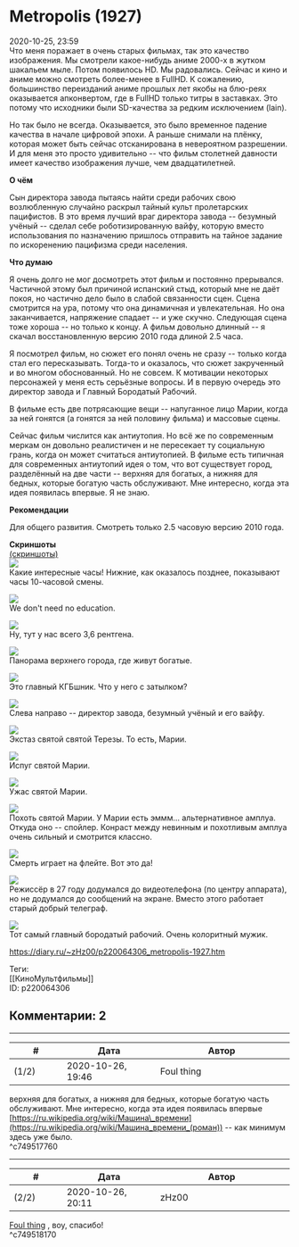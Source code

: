 Metropolis (1927)
=================

  
2020-10-25, 23:59  
 Что меня поражает в очень старых фильмах, так это качество изображения. Мы смотрели какое-нибудь аниме 2000-х в жутком шакальем мыле. Потом появилось HD. Мы радовались. Сейчас и кино и аниме можно смотреть более-менее в FullHD. К сожалению, большинство переизданий аниме прошлых лет якобы на блю-реях оказывается апконвертом, где в FullHD только титры в заставках. Это потому что исходники были SD-качества за редким исключением (lain).   
   
 Но так было не всегда. Оказывается, это было временное падение качества в начале цифровой эпохи. А раньше снимали на плёнку, которая может быть сейчас отсканирована в невероятном разрешении. И для меня это просто удивительно -- что фильм столетней давности имеет качество изображения лучше, чем двадцатилетней.   
   
  **О чём**    
   
 Сын директора завода пытаясь найти среди рабочих свою возлюбленную случайно раскрыл тайный культ пролетарских пацифистов. В это время лучший враг директора завода -- безумный учёный -- сделал себе роботизированную вайфу, которую вместо использования по назначению пришлось отправить на тайное задание по искоренению пацифизма среди населения.   
   
  **Что думаю**    
   
 Я очень долго не мог досмотреть этот фильм и постоянно прерывался. Частичной этому был причиной испанский стыд, который мне не даёт покоя, но частично дело было в слабой связанности сцен. Сцена смотрится на ура, потому что она динамичная и увлекательная. Но она заканчивается, напряжение спадает -- и уже скучно. Следующая сцена тоже хороша -- но только к концу. А фильм довольно длинный -- я скачал восстановленную версию 2010 года длиной 2.5 часа.   
   
 Я посмотрел фильм, но сюжет его понял очень не сразу -- только когда стал его пересказывать. Тогда-то и оказалось, что сюжет закрученный и во многом обоснованный. Но не совсем. К мотивации некоторых персонажей у меня есть серьёзные вопросы. И в первую очередь это директор завода и Главный Бородатый Рабочий.   
   
 В фильме есть две потрясающие вещи -- напуганное лицо Марии, когда за ней гонятся (а гонятся за ней половину фильма) и массовые сцены.   
   
 Сейчас фильм числится как антиутопия. Но всё же по современным меркам он довольно реалистичен и не пересекает ту социальную грань, когда он может считаться антиутопией. В фильме есть типичная для современных антиутопий идея о том, что вот существует город, разделённый на две части -- верхняя для богатых, а нижняя для бедных, которые богатую часть обслуживают. Мне интересно, когда эта идея появилась впервые. Я не знаю.   
   
  **Рекомендации**    
   
 Для общего развития. Смотреть только 2.5 часовую версию 2010 года.   
   
  **Скриншоты**    
  [(скриншоты)](https://zHz00.diary.ru/p220064306.htm?index=1#linkmore220064306m1)       
  [![](https://i.imgur.com/qd07vnil.png)](https://i.imgur.com/qd07vni.png)    
 Какие интересные часы! Нижние, как оказалось позднее, показывают часы 10-часовой смены.   
   
  [![](https://i.imgur.com/T7YwXH5l.png)](https://i.imgur.com/T7YwXH5.png)    
 We don't need no education.   
   
  [![](https://i.imgur.com/gnS08SGl.png)](https://i.imgur.com/gnS08SG.png)    
 Ну, тут у нас всего 3,6 рентгена.   
   
  [![](https://i.imgur.com/d15ZNuhl.png)](https://i.imgur.com/d15ZNuh.png)    
 Панорама верхнего города, где живут богатые.   
   
  [![](https://i.imgur.com/amqbbMGl.png)](https://i.imgur.com/amqbbMG.png)    
 Это главный КГБшник. Что у него с затылком?   
   
  [![](https://i.imgur.com/nSj956zl.png)](https://i.imgur.com/nSj956z.png)    
 Слева направо -- директор завода, безумный учёный и его вайфу.   
   
  [![](https://i.imgur.com/Afrrr6tl.png)](https://i.imgur.com/Afrrr6t.png)    
 Экстаз святой святой Терезы. То есть, Марии.   
   
  [![](https://i.imgur.com/SIR36gsl.png)](https://i.imgur.com/SIR36gs.png)    
 Испуг святой Марии.   
   
  [![](https://i.imgur.com/8qNwz1Cl.png)](https://i.imgur.com/8qNwz1C.png)    
 Ужас святой Марии.   
   
  [![](https://i.imgur.com/YEBK5Zgl.png)](https://i.imgur.com/YEBK5Zg.png)    
 Похоть святой Марии. У Марии есть эммм... альтернативное амплуа. Откуда оно -- спойлер. Конраст между невинным и похотливым амплуа очень сильный и смотрится классно.   
   
  [![](https://i.imgur.com/J8QoKBql.png)](https://i.imgur.com/J8QoKBq.png)    
 Смерть играет на флейте. Вот это да!   
   
  [![](https://i.imgur.com/r7480nRl.png)](https://i.imgur.com/r7480nR.png)    
 Режиссёр в 27 году додумался до видеотелефона (по центру аппарата), но не додумался до сообщений на экране. Вместо этого работает старый добрый телеграф.   
   
  [![](https://i.imgur.com/YTKsLqEl.png)](https://i.imgur.com/YTKsLqE.png)    
 Тот самый главный бородатый рабочий. Очень колоритный мужик.   
   
      
  
<https://diary.ru/~zHz00/p220064306_metropolis-1927.htm>  
  
Теги:  
[[КиноМультфильмы]]  
ID: p220064306  


Комментарии: 2
--------------

  


---



|         #         |              Дата              |                     Автор                     |           ID           |
| --- | --- | --- | --- |
| (1/2) | 2020-10-26, 19:46 | Foul thing | c749517760 |

  
  верхняя для богатых, а нижняя для бедных, которые богатую часть обслуживают. Мне интересно, когда эта идея появилась впервые    
  [https://ru.wikipedia.org/wiki/Машина\_времени](https://ru.wikipedia.org/wiki/Машина_времени_(роман))  -- как минимум здесь уже было.   
 ^c749517760

---



|         #         |              Дата              |                     Автор                     |           ID           |
| --- | --- | --- | --- |
| (2/2) | 2020-10-26, 20:11 | zHz00 | c749518170 |

  
  [Foul thing](http://foulthing.diary.ru "Temporary Internet Flies")  , воу, спасибо!   
 ^c749518170